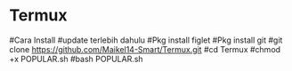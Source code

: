 # Termux

#Cara Install
#update terlebih dahulu
#Pkg install figlet
#Pkg install git
#git clone https://github.com/Maikel14-Smart/Termux.git
#cd Termux
#chmod +x POPULAR.sh
#bash POPULAR.sh
